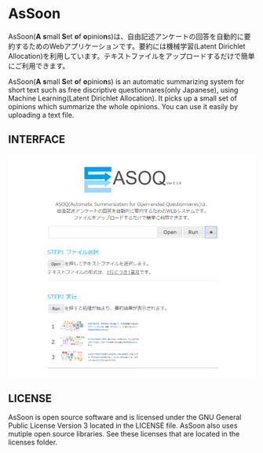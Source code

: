 # AsSoon
AsSoon(**A** **s**mall **S**et **o**f **o**pinio**n**s)は、自由記述アンケートの回答を自動的に要約するためのWebアプリケーションです。要約には機械学習(Latent Dirichlet Allocation)を利用しています。テキストファイルをアップロードするだけで簡単にご利用できます。

AsSoon(**A** **s**mall **S**et **o**f **o**pinio**n**s) is an automatic summarizing system for short text such as free discriptive questionnares(only Japanese), using Machine Learning(Latent Dirichlet Allocation). It picks up a small set of opinions which summarize the whole opinions.
You can use it easily by uploading a text file.

## INTERFACE
![Sample screenshot 1](/readme/screenshot1.png)

## LICENSE
AsSoon is open source software and is licensed under the GNU General Public License Version 3 located in the LICENSE file.
AsSoon also uses mutiple open source libraries. See these licenses that are located in the licenses folder.
